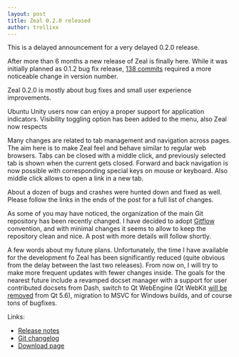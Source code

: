 ```yaml
---
layout: post
title: Zeal 0.2.0 released
author: trollixx
---
```

This is a delayed announcement for a very delayed 0.2.0 release.

After more than 6 months a new release of Zeal is finally here. While it was initially planned as 0.1.2 bug fix release, [138 commits](https://github.com/zealdocs/zeal/compare/v0.1.1...v0.2.0) required a more noticeable change in version number.

Zeal 0.2.0 is mostly about bug fixes and small user experience improvements.

Ubuntu Unity users now can enjoy a proper support for application indicators. Visibility toggling option has been added to the menu, also Zeal now respects

Many changes are related to tab management and navigation across pages. The aim here is to make Zeal feel and behave similar to regular web browsers. Tabs can be closed with a middle click, and previously selected tab is shown when the current gets closed. Forward and back navigation is now possible with corresponding special keys on mouse or keyboard. Also middle click allows to open a link in a new tab.

About a dozen of bugs and crashes were hunted down and fixed as well. Please follow the links in the ends of the post for a full list of changes.

As some of you may have noticed, the organization of the main Git repository has been recently changed. I have decided to adopt [Gitflow](http://nvie.com/posts/a-successful-git-branching-model/) convention, and with minimal changes it seems to allow to keep the repository clean and nice. A post with more details will follow shortly.

A few words about my future plans. Unfortunately, the time I have available for the development fo Zeal has been significantly reduced (quite obvious from the delay between the last two releases). From now on, I will try to make more frequent updates with fewer changes inside. The goals for the nearest future include a revamped docset manager with a support for user contributed docsets from Dash, switch to Qt WebEngine (Qt WebKit [will be removed](https://wiki.qt.io/New_Features_in_Qt_5.6#Removed_Modules) from Qt 5.6), migration to MSVC for Windows builds, and of course tons of bugfixes.

Links:

* [Release notes](https://github.com/zealdocs/zeal/releases/tag/v0.2.0)
* [Git changelog](https://github.com/zealdocs/zeal/compare/v0.1.1...v0.2.0)
* [Download page](http://zealdocs.org/download.html)
